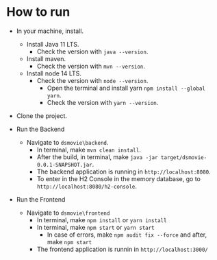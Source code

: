 # How to run

  - In your machine, install.
    - Install Java 11 LTS.
      - Check the version with ```java --version```.
    - Install maven.
      - Check the version with ```mvn --version```.
    - Install node 14 LTS.
	  - Check the version with ```node --version```.
	    - Open the terminal and install yarn ```npm install --global yarn```.
        - Check the version with ```yarn --version```.

  - Clone the project.

  - Run the Backend
    - Navigate to ```dsmovie\backend```.
      - In terminal, make ```mvn clean install```.
      - After the build, in terminal, make ```java -jar target/dsmovie-0.0.1-SNAPSHOT.jar```.
      - The backend application is running in ```http://localhost:8080```.
      - To enter in the H2 Console in the memory database, go to ```http://localhost:8080/h2-console```.

  - Run the Frontend
    - Navigate to ```dsmovie\frontend```
      - In terminal, make ```npm install``` or ```yarn install```
      - In terminal, make ```npm start``` or ```yarn start```
        - In case of errors, make ```npm audit fix --force``` and after, make ```npm start```
      - The frontend application is runnin in ```http://localhost:3000/```
